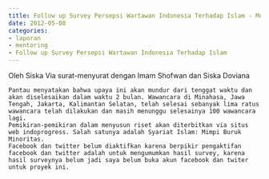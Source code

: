 ```yaml
---
title: Follow up Survey Persepsi Wartawan Indonesia Terhadap Islam - Mentoring 8 Mei 2012 
date: 2012-05-08
categories:
- laporan
- mentoring
- Follow up Survey Persepsi Wartawan Indonesia Terhadap Islam
---
```


Oleh Siska Via surat-menyurat dengan Imam Shofwan dan Siska Doviana

    Pantau menyatakan bahwa upaya ini akan mundur dari tenggat waktu dan akan diselesaikan dalam waktu 2 bulan. Wawancara di Minahasa, Jawa Tengah, Jakarta, Kalimantan Selatan, telah selesai sebanyak lima ratus wawancara telah dilakukan dan masih menunggu selesainya 100 wawancara lagi.
    Pemikiran-pemikiran dalam menyusun riset akan diterbitkan via situs web indoprogress. Salah satunya adalah Syariat Islam: Mimpi Buruk Minoritas.
    Facebook dan twitter belum diaktifkan karena berpikir pengaktifan facebook dan twitter adalah untuk mengumumkan hasil survey, karena hasil surveynya belum jadi saya belum buka akun facebook dan twiter untuk proyek ini.

